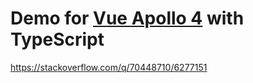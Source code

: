 # Demo for [Vue Apollo 4](https://v4.apollo.vuejs.org/) with TypeScript

https://stackoverflow.com/q/70448710/6277151